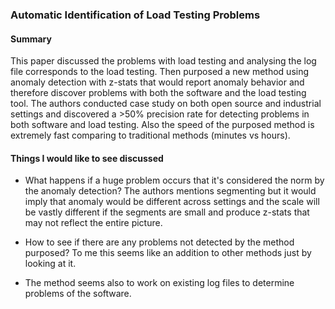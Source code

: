 ### Automatic Identification of Load Testing Problems

#### Summary

This paper discussed the problems with load testing and analysing the log file corresponds to the load testing. Then purposed a new method using anomaly detection with z-stats that would report anomaly behavior and therefore discover problems with both the software and the load testing tool. The authors conducted case study on both open source and industrial settings and discovered a >50% precision rate for detecting problems in both software and load testing. Also the speed of the purposed method is extremely fast comparing to traditional methods (minutes vs hours).

#### Things I would like to see discussed

- What happens if a huge problem occurs that it's considered the norm by the anomaly detection? The authors mentions segmenting but it would imply that anomaly would be different across settings and the scale will be vastly different if the segments are small and produce z-stats that may not reflect the entire picture.

- How to see if there are any problems not detected by the method purposed? To me this seems like an addition to other methods just by looking at it.

- The method seems also to work on existing log files to determine problems of the software. 
